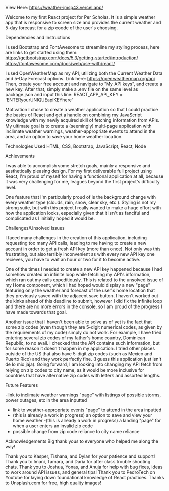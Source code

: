 
View Here:
https://weather-jmsp43.vercel.app/


Welcome to my first React project for Per Scholas. It is a simple weather app that is responsive to screen size and provides the current weather and 5-day forecast for a zip coode of the user's choosing. 

Dependencies and Instructions

I used Bootstrap and FontAwesome to streamline my styling process, here are links to get started using them:
https://getbootstrap.com/docs/5.3/getting-started/introduction/
https://fontawesome.com/docs/web/use-with/react/

I used OpenWeatherMap as my API, utilizing both the Current Weather Data and 5-Day Forecast options. Link here: https://openweathermap.org/api
Then, create your free account and navigate to "My API keys", and create a new key. 
After that, simply make a .env file on the same level as package.json and input this line:
REACT_APP_API_KEY = 'ENTERyourUNIQUEapiKEYhere'


Motivation
I chose to create a weather application so that I could practice the basics of React and get a handle on combining my JavaScript knowledge with my newly acquired skill of fetching information from APIs. My ultimate goal is to create a (seemingly) multi-page application with inclimate weather warnings, weather-appropriate events to attend in the area, and an option to save your home weather location. 


Technologies Used
HTML, CSS, Bootstrap, JavaScript, React, Node


Achievements

I was able to accomplish some stretch goals, mainly a responsive and aesthetically pleasing design. For my first deliverable full project using React, I'm proud of myself for having a functional application at all, because it was very challenging for me, leagues beyond the first project's difficulty level. 

One feature that I'm particularly proud of is the background change with every weather type (clouds, rain, snow, clear sky, etc.). Styling is not my strong suite, but with this project I really wanted to make a huge effort with how the application looks, especially given that it isn't as fanciful and complicated as I initially hoped it would be.


Challenges/Unsolved Issues

I faced many challenges in the creation of this application, including requesting too many API calls, leading to me having to create a new account in order to get a fresh API key (more than once). Not only was this frustrating, but also terribly inconvenient as with every new API key one recieves, you have to wait an hour or two for it to become active. 

One of the times I needed to create a new API key happened because I had somehow created an infinite loop while fetching my API's information, which ran out my calls expeditiously. This is related to the unsolved issue of my Home component, which I had hoped would display a new "page" featuring only the weather and forecast of the user's home location that they previously saved with the adjacent save button. I haven't worked out the kinks ahead of this deadline to submit, however I did fix the infinite loop and there are no more errors in the console, so I am proud of the progress I have made towards that goal. 

Another issue that I haven't been able to solve as of yet is the fact that some zip codes (even though they are 5-digit numerical codes, as given by the requirements of my code) simply do not work. For example, I have tried entering several zip codes of my father's home country, Dominican Republic, to no avail. I checked that the API contains such information, but for some reason it doesn't happen in my application. I tried other places outside of the US that also have 5-digit zip codes (such as Mexico and Puerto Rico) and they work perfectly fine. (I guess this application just isn't de lo mio jaja). Going forward, I am looking into changing my API fetch from relying on zip codes to city name, as it would be more inclusive for countries that have alternative zip codes with letters and assorted lengths. 


Future Features

-link to inclimate weather warnings "page" with listings of possible storms, power outages, etc in the area inputted
- link to weather-appropriate events "page" to attend in the area inputted
- (this is already a work in progress) an option to save and view your home weather
-(this is already a work in progress) a landing "page" for when a user enters an invalid zip code
- possible change from zip code reliance to city name reliance


Acknowledgements
Big thank yous to everyone who helped me along the way!

Thank you to Kasper, Tishana, and Dylan for your patience and support! 
Thank you to Imani, Tamara, and Daria for after class trouble shooting chats.
Thank you to Joshua, Yonas, and Anuja for help with bug fixes, ideas to work around API issues, and general tips!
Thank you to PedroTech on Youtube for laying down foundational knowledge of React practices.
Thanks to Unsplash.com for free, high quality images!

